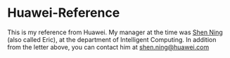 # Huawei-Reference
This is my reference from Huawei. My manager at the time was [Shen Ning](https://www.linkedin.com/in/eric-shen-b9146b78/) (also called Eric), at the department of Intelligent Computing. In addition from the letter above, you can contact him at shen.ning@huawei.com
